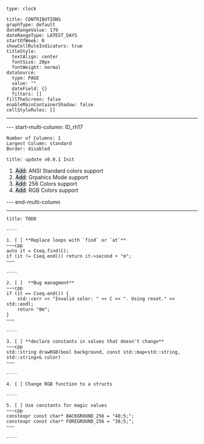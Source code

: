 ```widgets
type: clock
```

```contributionGraph
title: CONTRIBUTIONS
graphType: default
dateRangeValue: 179
dateRangeType: LATEST_DAYS
startOfWeek: 0
showCellRuleIndicators: true
titleStyle:
  textAlign: center
  fontSize: 20px
  fontWeight: normal
dataSource:
  type: PAGE
  value: ""
  dateField: {}
  filters: []
fillTheScreen: false
enableMainContainerShadow: false
cellStyleRules: []

```

----


--- start-multi-column: ID_rh17
```column-settings
Number of Columns: 1
Largest Column: standard
Border: disabled
```

```ad-done
title: update v0.0.1 Init
```

1. <mark style="background: #CACFD9A6;">Add</mark>: ANSI Standard colors support
2. <mark style="background: #CACFD9A6;">Add</mark>: Grpahics Mode support
3. <mark style="background: #CACFD9A6;">Add</mark>: 256 Colors support
4. <mark style="background: #CACFD9A6;">Add</mark>: RGB Colors support

--- end-multi-column

----


```ad-todo
title: TODO

----

1. [ ] **Replace loops with `find` or `at`**
~~~cpp
auto it = Cseq.find(C);
if (it != Cseq.end()) return it->second + "m";
~~~

----

2. [ ]  **Bug managment**
~~~cpp
if (it == Cseq.end()) {
    std::cerr << "Invalid color: " << C << ". Using reset." << std::endl;
    return "0m";
}
~~~

----

3. [ ] **declare constants in values that doesn't change**
~~~cpp
std::string drawRGB(bool background, const std::map<std::string, std::string>& color)
~~~

----

4. [ ] Change RGB function to a structs

----

5. [ ] Use constants for magic values
~~~cpp
constexpr const char* BACKGROUND_256 = "48;5;";
constexpr const char* FOREGROUND_256 = "38;5;";
~~~

----
```




